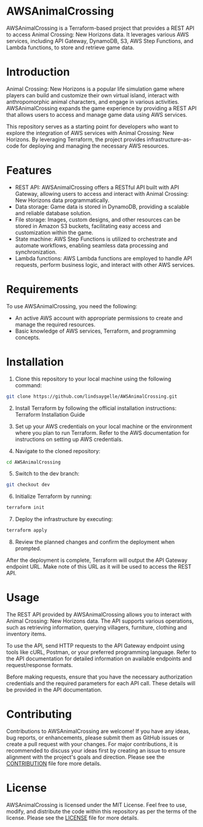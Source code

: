 # AWSAnimalCrossing
AWSAnimalCrossing is a Terraform-based project that provides a REST API to access Animal Crossing: New Horizons data. It leverages various AWS services, including API Gateway, DynamoDB, S3, AWS Step Functions, and Lambda functions, to store and retrieve game data.

# Introduction
Animal Crossing: New Horizons is a popular life simulation game where players can build and customize their own virtual island, interact with anthropomorphic animal characters, and engage in various activities. AWSAnimalCrossing expands the game experience by providing a REST API that allows users to access and manage game data using AWS services.

This repository serves as a starting point for developers who want to explore the integration of AWS services with Animal Crossing: New Horizons. By leveraging Terraform, the project provides infrastructure-as-code for deploying and managing the necessary AWS resources.

# Features
- REST API: AWSAnimalCrossing offers a RESTful API built with API Gateway, allowing users to access and interact with Animal Crossing: New Horizons data programmatically.
- Data storage: Game data is stored in DynamoDB, providing a scalable and reliable database solution.
- File storage: Images, custom designs, and other resources can be stored in Amazon S3 buckets, facilitating easy access and customization within the game.
- State machine: AWS Step Functions is utilized to orchestrate and automate workflows, enabling seamless data processing and synchronization.
- Lambda functions: AWS Lambda functions are employed to handle API requests, perform business logic, and interact with other AWS services.

# Requirements
To use AWSAnimalCrossing, you need the following:

- An active AWS account with appropriate permissions to create and manage the required resources.
- Basic knowledge of AWS services, Terraform, and programming concepts.

# Installation
1. Clone this repository to your local machine using the following command:

```bash
git clone https://github.com/lindsaygelle/AWSAnimalCrossing.git
```

2. Install Terraform by following the official installation instructions: Terraform Installation Guide

3. Set up your AWS credentials on your local machine or the environment where you plan to run Terraform. Refer to the AWS documentation for instructions on setting up AWS credentials.

4. Navigate to the cloned repository:

```bash
cd AWSAnimalCrossing
```

5. Switch to the dev branch:

```bash
git checkout dev
```

6. Initialize Terraform by running:

```bash
terraform init
```

7. Deploy the infrastructure by executing:

```bash
terraform apply
```

8. Review the planned changes and confirm the deployment when prompted.

After the deployment is complete, Terraform will output the API Gateway endpoint URL. Make note of this URL as it will be used to access the REST API.

# Usage
The REST API provided by AWSAnimalCrossing allows you to interact with Animal Crossing: New Horizons data. The API supports various operations, such as retrieving information, querying villagers, furniture, clothing and inventory items.

To use the API, send HTTP requests to the API Gateway endpoint using tools like cURL, Postman, or your preferred programming language. Refer to the API documentation for detailed information on available endpoints and request/response formats.

Before making requests, ensure that you have the necessary authorization credentials and the required parameters for each API call. These details will be provided in the API documentation.

# Contributing
Contributions to AWSAnimalCrossing are welcome! If you have any ideas, bug reports, or enhancements, please submit them as GitHub issues or create a pull request with your changes. For major contributions, it is recommended to discuss your ideas first by creating an issue to ensure alignment with the project's goals and direction. Please see the [CONTRIBUTION](./CONTRIBUTING.md) file fore more details.

# License
AWSAnimalCrossing is licensed under the MIT License. Feel free to use, modify, and distribute the code within this repository as per the terms of the license. Please see the [LICENSE](./LICENSE) file for more details.
